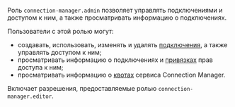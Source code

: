 Роль `connection-manager.admin` позволяет управлять подключениями и доступом к ним, а также просматривать информацию о подключениях.

Пользователи с этой ролью могут:
* создавать, использовать, изменять и удалять [подключения](../../metadata-hub/concepts/connection-manager.md), а также управлять доступом к ним;
* просматривать информацию о подключениях и [привязках](../../iam/concepts/access-control/index.md#access-bindings) прав доступа к ним;
* просматривать информацию о [квотах](../../metadata-hub/concepts/limits.md) сервиса Connection Manager.

Включает разрешения, предоставляемые ролью `connection-manager.editor`.